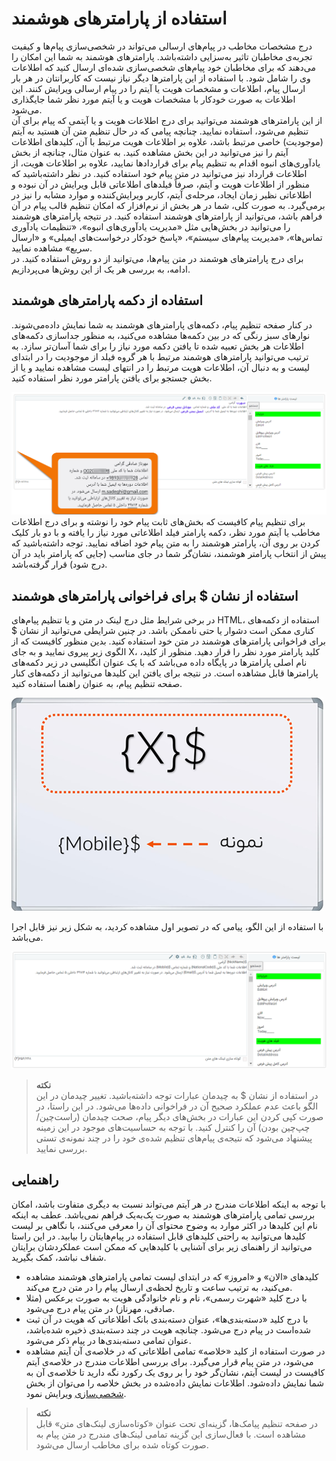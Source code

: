 # استفاده از پارامترهای هوشمند

درج مشخصات مخاطب در پیام‌های ارسالی می‌تواند در شخصی‌سازی پیام‌ها و کیفیت تجربه‌ی مخاطبان تاثیر به‌سزایی داشته‌باشد. پارامترهای هوشمند به شما این امکان را می‌دهند که برای مخاطبان خود پیام‌های شخصی‌سازی‌ شده‌ای ارسال کنید که اطلاعات وی را شامل شود. با استفاده از این پارامترها دیگر نیاز نیست که کاربرانتان در هر بار ارسال پیام، اطلاعات و مشخصات هویت یا آیتم را در پیام ارسالی ویرایش کنند. این اطلاعات به صورت خودکار با مشخصات هویت و یا آیتم مورد نظر شما جایگذاری می‌شود.<br>
از این پارامترهای هوشمند می‌توانید برای درج اطلاعات هویت و یا آیتمی که پیام برای آن تنظیم می‌شود،‌ استفاده نمایید. چنانچه پیامی که در حال تنظیم متن آن هستید به آیتم (موجودیت) خاصی مرتبط باشد، علاوه بر اطلاعات هویت مرتبط با آن، کلیدهای اطلاعات آیتم را نیز می‌توانید در این بخش مشاهده کنید. به عنوان مثال، چنانچه از بخش یادآوری‌های انبوه اقدام به تنظیم پیام برای قراردادها نمایید، علاوه بر اطلاعات هویت، از اطلاعات قرارداد نیز می‌توانید در متن پیام خود استفاده کنید. در نظر داشته‌باشید که منظور از اطلاعات هویت و آیتم، صرفاً فیلدهای اطلاعاتی قابل ویرایش در آن نبوده و اطلاعاتی نظیر زمان ایجاد، مرحله‌ی آیتم، کاربر ویرایش‌کننده و موارد مشابه را نیز در برمی‌گیرد. به صورت کلی، شما در هر بخش از نرم‌افزار که امکان تنظیم قالب پیام در آن فراهم باشد، می‌توانید از پارامترهای هوشمند استفاده کنید. در نتیجه پارامترهای هوشمند را می‌توانید در بخش‌هایی مثل «مدیریت یادآوری‌های انبوه»، «تنظیمات یادآوری تماس‌ها»، «مدیریت پیام‌های سیستم»، «پاسخ خودکار درخواست‌های ایمیلی» و «ارسال سریع» مشاهده نمایید.<br>
برای درج پارامترهای هوشمند در متن پیام‌ها، می‌توانید از دو روش استفاده کنید. در ادامه، به بررسی هر یک از این روش‌ها می‌پردازیم.<br>

## استفاده از دکمه پارامترهای هوشمند
در کنار صفحه تنظیم پیام، دکمه‌های پارامترهای هوشمند به شما نمایش داده‌می‌شوند. نوارهای سبز رنگی که در بین دکمه‌ها مشاهده می‌کنید، به منظور جداسازی دکمه‌های اطلاعات هر بخش تعبیه شده تا یافتن دکمه مورد نیاز را برای شما آسان‌تر سازد. به ترتیب می‌توانید پارامترهای هوشمند مرتبط با هر گروه فیلد از موجودیت را در ابتدای لیست و به دنبال آن، اطلاعات هویت مرتبط را در انتهای لیست مشاهده نمایید و یا از بخش جستجو برای یافتن پارامتر مورد نظر استفاده کنید.<br>

![پارامترهای هوشمند](./Image/Parameters-sample.png)<br>
برای تنظیم پیام کافیست که بخش‌های ثابت پیام خود را نوشته و برای درج اطلاعات مخاطب یا آیتم مورد نظر، دکمه پارامتر فیلد اطلاعاتی مورد نیاز را یافته و با دو بار کلیک کردن بر روی آن، پارامتر هوشمند را به متن پیام خود اضافه نمایید. توجه داشته‌باشید که پیش از انتخاب پارامتر هوشمند، نشان‌گر شما در جای مناسب (جایی که پارامتر باید در آن درج شود) قرار گرفته‌باشد. <br>

## استفاده از نشان $ برای فراخوانی پارامترهای هوشمند
در برخی شرایط مثل درج لینک در متن و یا تنظیم پیام‌های HTML، استفاده از دکمه‌های کناری ممکن است دشوار یا حتی ناممکن باشد. در چنین شرایطی می‌توانید از نشان $ برای فراخوانی پارامترهای هوشمند در متن خود استفاده کنید. بدین منظور کافیست که از الگوی زیر پیروی نمایید و به جای X، کلید پارامتر مورد نظر را قرار دهید. منظور از کلید، نام اصلی پارامترها در پایگاه داده می‌باشد که با یک عنوان انگلیسی در زیر دکمه‌های پارامترها قابل مشاهده است. در نتیجه برای یافتن این کلیدها می‌توانید از دکمه‌های کنار صفحه تنظیم پیام، به عنوان راهنما استفاده کنید.<br>

![پارامترهای هوشمند](./Image/$-methode-template.png)<br>

با استفاده از این الگو، پیامی که در تصویر اول مشاهده کردید، به شکل زیر نیز قابل اجرا می‌باشد.<br>

![پارامترهای هوشمند](./Image/$-methode-sample.png)<br>

> **نکته**<br>
> در استفاده از نشان  $ به چیدمان عبارات توجه داشته‌باشید. تغییر چیدمان در این الگو باعث عدم عملکرد صحیح آن در فراخوانی داده‌ها می‌شود. در این راستا، در صورت کپی کردن این عبارات در بخش‌های دیگر پیام، صحت چیدمان (راست‌چین/چپ‌چین بودن) آن را کنترل کنید. با توجه به حساسیت‌های موجود در این زمینه پیشنهاد می‌شود که نتیجه‌ی پیام‌های‌ تنظیم شده‌ی خود را در چند نمونه‌ی تستی بررسی نمایید.<br>

## راهنمایی
با توجه به اینکه اطلاعات مندرج در هر آیتم می‌تواند نسبت به دیگری متفاوت باشد، امکان بررسی تمامی پارامترهای هوشمند به صورت یک‌به‌یک فراهم نمی‌باشد. عطف به اینکه نام این کلیدها در اکثر موارد به وضوح محتوای آن را معرفی می‌کنند، با نگاهی بر لیست کلیدها می‌توانید به راحتی کلیدهای قابل استفاده در پیام‌هایتان را بیابید. در این راستا می‌توانید از راهنمای زیر برای آشنایی با کلیدهایی که ممکن است عملکردشان برایتان شفاف نباشد، کمک بگیرید.
- کلیدهای «الان» و «امروز» که در ابتدای لیست تمامی پارامترهای هوشمند مشاهده می‌کنید، به ترتیب ساعت و تاریخ لحظه‌ی ارسال پیام را در متن درج می‌کند.
- با درج کلید «شهرت رسمی»، نام و نام خانوادگی هویت به صورت برعکس (مثلا صادقی، مهرناز) در متن پیام درج می‌شود.
- با درج کلید «دسته‌بندی‌ها»، عنوان دسته‌بندی بانک اطلاعاتی که هویت در آن ثبت شده‌است در پیام درج می‌شود. چنانچه هویت در چند دسته‌بندی ذخیره شده‌باشد، عنوان تمامی دسته‌بندی‌ها در پیام ذکر می‌شود.
- در صورت استفاده از کلید «خلاصه» تمامی اطلاعاتی که در خلاصه‌ی آن آیتم مشاهده می‌شود، در متن پیام قرار می‌گیرد. برای بررسی اطلاعات مندرج در خلاصه‌ی آیتم کافیست در لیست آیتم، نشان‌گر خود را بر روی یک رکورد نگه دارید تا خلاصه‌ی آن به شما نمایش داده‌شود. اطلاعات نمایش داده‌شده در بخش خلاصه را می‌توان از بخش [شخصی‌سازی](https://github.com/1stco/PayamGostarDocs/blob/master/Help/Settings/Personalization-crm/CustomizationCommonSettings/ItemsCustomizationMainPage_2.5.0.md#SummarySetting) ویرایش نمود.

> **نکته**<br>
> در صفحه تنظیم پیامک‌ها، گزینه‌ای تحت عنوان «کوتاه‌سازی لینک‌های متن» قابل مشاهده است. با فعال‌سازی این گزینه تمامی لینک‌های مندرج در متن پیام به صورت کوتاه شده برای مخاطب ارسال می‌شود.<br>